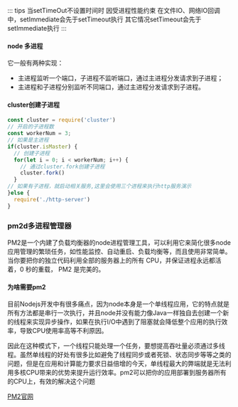 
::: tips
当setTimeOut不设置时间时
因受进程性能约束
在文件IO、网络IO回调中，setImmediate会先于setTimeout执行
其它情况setTimeout会先于setImmediate执行
:::


#### node 多进程

它一般有两种实现：

- 主进程监听一个端口，子进程不监听端口，通过主进程分发请求到子进程；
- 主进程和子进程分别监听不同端口，通过主进程分发请求到子进程。

#### cluster创建子进程

``` javascript
const cluster = require('cluster')
// 开启的子进程数
const workerNum = 3;
// 如果是主进程
if(cluster.isMaster) {
  // 创建子进程
  for(let i = 0; i < workerNum; i++) {
    // 通过cluster.fork创建子进程
    cluster.fork()
  }
// 如果有子进程，就启动相关服务,这里会使用三个进程来执行http服务演示
}else {
  require('./http-server')
}
```

### pm2d多进程管理器

PM2是一个内建了负载均衡器的node进程管理工具，可以利用它来简化很多node应用管理的繁琐任务，如性能监控、自动重启、负载均衡等，而且使用非常简单。当你要把你的独立代码利用全部的服务器上的所有 CPU，并保证进程永远都活着，0 秒的重载， PM2 是完美的。

#### 为啥需要pm2

目前Nodejs开发中有很多痛点，因为node本身是一个单线程应用，它的特点就是所有方法都是串行一次执行，并且node并没有能力像Java一样独自去创建一个新的线程来实现异步操作，如果在执行I/O中遇到了阻塞就会降低整个应用的执行效率，导致CPU使用率高等不利原因。

因此在这种模式下，一个线程只能处理一个任务，要想提高吞吐量必须通过多线程。虽然单线程的好处有很多比如避免了线程同步或者死锁、状态同步等等之类的问题，但是在应用和计算能力要求日益倍增的今天，单线程最大的弊端就是无法利用多核CPU带来的优势来提升运行效率。pm2可以把你的应用部署到服务器所有的CPU上，有效的解决这个问题

[PM2官网](https://pm2.keymetrics.io/docs/usage/pm2-doc-single-page/)

